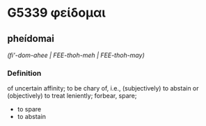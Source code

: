 # G5339 φείδομαι

## pheídomai

_(fi'-dom-ahee | FEE-thoh-meh | FEE-thoh-may)_

### Definition

of uncertain affinity; to be chary of, i.e., (subjectively) to abstain or (objectively) to treat leniently; forbear, spare; 

- to spare
- to abstain
